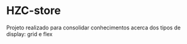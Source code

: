 # HZC-store
 Projeto realizado para consolidar conhecimentos acerca dos tipos de display: grid e flex
